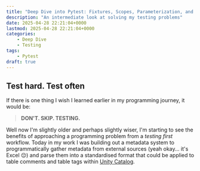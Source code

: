 ```yaml
---
title: "Deep Dive into Pytest: Fixtures, Scopes, Parameterization, and Testing Spark Remotely"
description: "An intermediate look at solving my testing problems"
date: 2025-04-28 22:21:04+0000
lastmod: 2025-04-28 22:21:04+0000
categories:
    - Deep Dive
    - Testing
tags:
    - Pytest
draft: true
---
```


## Test hard. Test often

If there is one thing I wish I learned earlier in my programming journey, it would be: 

> **DON'T. SKIP. TESTING.**

Well now I'm slightly older and perhaps slightly wiser, I'm starting to see the benefits of approaching a programming problem from a *testing first* workflow. Today in my work I was building out a metadata system to programmatically gather metadata from external sources (yeah okay... it's Excel 😔) and parse them into a standardised format that could be applied to table comments and table tags within [Unity Catalog](https://www.databricks.com/product/unity-catalog).

